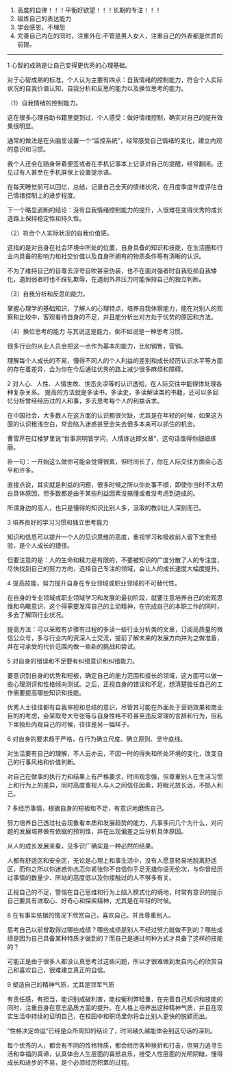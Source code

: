 
1. 高度的自律！！！平衡好欲望！！！长期的专注！！！
2. 锻炼自己的表达能力
3. 学会感恩，不埋怨
4. 完善自己内在的同时，注重外在:不管是男人女人，注重自己的外表都是优质的前提。

-----------------------------------------
1 心智的成熟是让自己变得更优秀的心理基础。

对于心智成熟的标准，个人认为主要有四点：自我情绪的控制能力，符合个人实际状况的自我价值认知，自我分析和反思的能力以及换位思考的能力。

（1）自我情绪的控制能力。

这在很多心理自助书籍里提到过，个人感受：做好情绪控制，确实对自己的提升效果很明显。

通常的做法是在头脑里设置一个“监控系统”，经常感受自己情绪的变化，建立内观的意识和习惯。

我个人还会在随身带着便签或者在手机记事本上记录对自己的提醒，经常翻阅。还见过有人甚至在手机屏保上设置提示语。

在每天睡觉前可以回忆，总结，记录自己全天的情绪状况，在月度季度年度评估自己情绪控制上的进步程度。

下一个略显武断的结论：没有自我情绪控制能力的提升，人很难在变得优秀的成长道路上保持稳定性和持久性。

（2）符合个人实际状况的自我价值感。

这指的是对自身在社会环境中所处的位置，自身具备的知识和技能，在生活圈和行业内具备的影响力和社交价值以及自身所拥有的物质条件等有清晰的认识。

不为了维持自己的自尊去浮夸自吹甚至伪装，也不在面对强者时自我贬损自我矮化，遇到弱者时也不踩轧欺辱，在遇到外界压力时能保持自己的独立判断。

（3）自我分析和反思的能力。

掌握心理学的基础知识，了解人的心理特点，培养自我体察能力，能在对别人的观察和比较中，客观看待自身的不足，并且能分析出对方处于优势的原因和方法。

（4）换位思考的能力
与其说这是能力，倒不如说是一种思考习惯。

很多行业的从业人员会把这一点作为基本的能力，比如销售，营销。

理解每个人成长的不易，懂得不同人的个人利益的差别和成长经历认识水平等方面的存在着差异，会为你在今后通往优秀的路上减少很多麻烦和障碍。


2 对人心、人性、人情世故、世态炎凉等的认识透彻，在人际交往中能得体处理各种复杂关系。
提高的方法就是多读书，多读史，多读解读类的书籍，还可以多回忆分析曾经经历过的人和事，多去思考每个人的利益诉求。

在中国社会，大多数人在这方面的认识都很欠缺，尤其是在年轻的时候，如果这方面的认识粗浅空白，常会陷入迷惑甚至会失去很多本来可以抓住的机会。

曹雪芹在红楼梦里说“世事洞明皆学问，人情练达即文章”，这句话值得你细细琢磨。

补一句：一开始这么做你可能会觉得很累，但时间长了，你在人际交往方面会心态平和许多。

直接点说，其实就是利益的问题，很多时候之所以你处事不顺，即使你当时不太明白具体原因，但多数都是由于某些利益因素没搞懂或者没考虑到造成的。

所谓身边的高人，也只是懂得的知识比别人多，汲取的教训比人深刻而已。


3 培养良好的学习习惯和独立思考能力

知识和信息可以提升一个人的见识思维的高度，重视学习和吸收前人留下宝贵经验，是个人成长的捷径。

但要注意的是：人的生命和精力是有限的，不要被知识的广度分散了人的专注度，尽快找到自己的努力方向，选择自己专注的领域，会让人的成长速度大幅度提升。


4 提高技能，努力提升自身在专业领域或职业领域的不可替代性。

在自身的专业领域或职业领域学习和发展的最初阶段，就要注意培养自己的宏观思维和鸟瞰意识，这个得需要发挥自己的主动精神，在完成自己的本职工作的同时，多去了解同行业状况。

提高方法：可以采取有步骤有过程的多读一些行业分析类的文章，订阅高质量的微信公众号，多与行业内的资深人士交流，提前了解未来的发展方向并为之做准备，并在可承受的代价范围内做一些新的挑战和尝试。


5 对自身的错误和不足要有纠错意识和纠错能力。

要意识到自身的优势和短板，确定自己的能力范围和擅长的领域，这方面可以做一些心理测评和性格倾向测试。之后，正视自身的错误和不足，想清楚胜任自己的工作需要提高哪些知识和技能。

优秀人士往往都有自我审视和总结的意识，尽管其可能在外面处于营销效果和商业目的的考虑，会采取夸大夸张等与自身性格不符甚至违反常理的言辞和行为，但私下里独处内观自己的时候，往往是另一幅样子。


6 对自身的要求趋于严格，在行为确立尺度、确立原则、坚守底线。

对生活要有自己的理解，不人云亦云，不因一时的得失和所处环境的变化，改变自己的行事风格和价值判断。

对自己在做事的执行力和结果上有严格要求，时间观念强，但尊重别人在生活习惯上和行为上的差异，同时高度重视人与人之间信任因素，将眼光放长远，不损人利己。


7 多经历事情，根据自身的短板和不足，有意识地磨练自己。

努力培养自己透过社会现象看本质和发展趋势的能力，凡事多问几个为什么，对问题的发展培养做有依据的预判性，并在出现偏差之后分析具体原因。

从人的成长发展来看，见多识广确实是一种必然的结果。

人都有舒适区和安全区，无论是心理上和事生活中，没有人愿意轻易地脱离舒适区，而你之所以你迷惑你忐忑你紧张你不自信你手足无措你语无伦次，与你曾经历过事情的数量少、所站的高度低以及你接触过的人不够多有关。

正视自己的不足，警惕在自己思维和行为上陷入模式化的境地，时常有意识的提示自己要具有进取心、好奇心和探索精神，尤其是在年轻的时候。


8 在有事实依据的情况下欣赏自己，喜欢自己。并且尊重别人。

思考自己以前曾取得过哪些成绩？哪些成绩是别人不经过努力就做不到的？哪些成绩是因为自己具备某种特质才做到的？而自己是通过何种方式才具备了这样的技能的？

可能正是由于很多人都没认真思考过这些问题，所以才很难做到发自内心的欣赏自己和喜欢自己，很难建立真正的自信。


9 塑造自己的精神气质，尤其是领军气质

有责任感，有担当，能识别成破利害，能权衡利弊轻重，在完善自己知识和技能的同时，注重自身在意志品质方面的提升。在人格上培养出这种精神气质，并且在现实生活中持续的证明自己，在校园中和职场里你将会比别人更快的脱颖而出。

“性格决定命运”已经是众所周知的结论了，时间越久越能体会到这句话的深刻。

每个优秀的人，都会有不同的性格特质，都会经历各种挫折和打击，但努力追寻生活和幸福的真谛，认真体会人生层面的喜怒哀乐，接受人性层面的光明阴暗，懂得成长和进步的不易，是个必须经历积累的过程。

